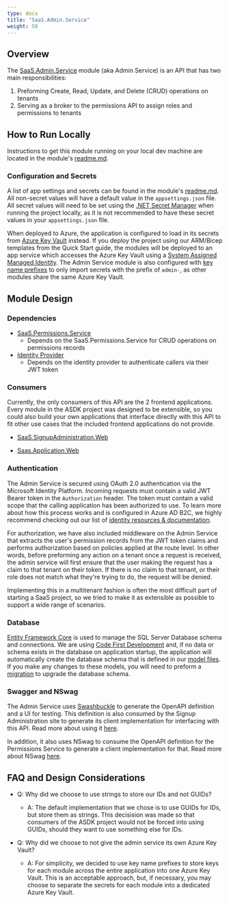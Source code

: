 ```yaml
---
type: docs
title: "SaaS.Admin.Service"
weight: 50
---
```


## Overview

The [SaaS.Admin.Service](https://github.com/Azure/azure-saas/tree/main/src/Saas.Admin) module (aka Admin Service) is an API that has two main responsibilities:

1. Preforming Create, Read, Update, and Delete (CRUD) operations on tenants
2. Serving as a broker to the permissions API to assign roles and permissions to tenants

## How to Run Locally

Instructions to get this module running on your local dev machine are located in the module's [readme.md](https://github.com/Azure/azure-saas/tree/main/src/Saas.Admin).

### Configuration and Secrets

A list of app settings and secrets can be found in the module's [readme.md](https://github.com/Azure/azure-saas/tree/main/src/Saas.Identity/Saas.Permissions). All non-secret values will have a default value in the `appsettings.json` file. All secret values will need to be set using the [.NET Secret Manager](https://docs.microsoft.com/en-us/aspnet/core/security/app-secrets?view=aspnetcore-6.0&tabs=windows) when running the project locally, as it is not recommended to have these secret values in your `appsettings.json` file.

When deployed to Azure, the application is configured to load in its secrets from [Azure Key Vault](https://docs.microsoft.com/azure/key-vault/general/overview) instead. If you deploy the project using our ARM/Bicep templates from the Quick Start guide, the modules will be deployed to an app service which accesses the Azure Key Vault using a [System Assigned Managed Identity](https://docs.microsoft.com/azure/active-directory/managed-identities-azure-resources/overview). The Admin Service module is also configured with [key name prefixes](https://docs.microsoft.com/en-us/aspnet/core/security/key-vault-configuration?view=aspnetcore-6.0#use-a-key-name-prefix) to only import secrets with the prefix of `admin-`, as other modules share the same Azure Key Vault.

## Module Design

### Dependencies

- [SaaS.Permissions.Service](../identity/permissions-service)
  - Depends on the SaaS.Permissions.Service for CRUD operations on permissions records
- [Identity Provider](../identity/identity-provider)
  - Depends on the identity provider to authenticate callers via their JWT token

### Consumers

Currently, the only consumers of this API are the 2 frontend applications. Every module in the ASDK project was designed to be extensible, so you could also build your own applications that interface directly with this API to fit other use cases that the included frontend applications do not provide.

- [SaaS.SignupAdministration.Web](../signup-administration)

- [Saas.Application.Web](../saas-application)

### Authentication

The Admin Service is secured using OAuth 2.0 authentication via the Microsoft Identity Platform. Incoming requests must contain a valid JWT Bearer token in the `Authorization` header. The token must contain a valid scope that the calling application has been authorized to use. To learn more about how this process works and is configured in Azure AD B2C, we highly recommend checking out our list of [identity resources & documentation](../../resources/additional-recommended-resources/#identity-focused).

For authorization, we have also included middleware on the Admin Service that extracts the user's permission records from the JWT token claims and performs authorization based on policies applied at the route level. In other words, before preforming any action on a tenant once a request is received, the admin service will first ensure that the user making the request has a claim to that tenant on their token. If there is no claim to that tenant, or their role does not match what they're trying to do, the request will be denied.

Implementing this in a multitenant fashion is often the most difficult part of starting a SaaS project, so we tried to make it as extensible as possible to support a wide range of scenarios.

### Database

[Entity Framework Core](https://docs.microsoft.com/en-us/ef/core/) is used to manage the SQL Server Database schema and connections. We are using [Code First Development](https://docs.microsoft.com/en-us/ef/ef6/modeling/code-first/workflows/new-database) and, if no data or schema exists in the database on application startup, the application will automatically create the database schema that is defined in our [model files](https://github.com/Azure/azure-saas/tree/main/src/Saas.Identity/Saas.Permissions/Saas.Permissions.Service/Data). If you make any changes to these models, you will need to preform a [migration](https://docs.microsoft.com/en-us/ef/ef6/modeling/code-first/migrations/) to upgrade the database schema.

### Swagger and NSwag

The Admin Service uses [Swashbuckle](https://www.nuget.org/packages/Swashbuckle) to generate the OpenAPI definition and a UI for testing. This definition is also consumed by the Signup Administration site to generate its client implementation for interfacing with this API. Read more about using it [here](https://docs.microsoft.com/en-us/aspnet/core/tutorials/getting-started-with-swashbuckle?view=aspnetcore-6.0&tabs=visual-studio).

In addition, it also uses NSwag to consume the OpenAPI definition for the Permissions Service to generate a client implementation for that. Read more about NSwag [here](https://docs.microsoft.com/en-us/aspnet/core/tutorials/getting-started-with-nswag?view=aspnetcore-6.0&tabs=visual-studio).

## FAQ and Design Considerations

- Q: Why did we choose to use strings to store our IDs and not GUIDs?
  - A: The default implementation that we chose is to use GUIDs for IDs, but store them as strings. This decisision was made so that consumers of the ASDK project would not be forced into using GUIDs, should they want to use something else for IDs.

- Q: Why did we choose to not give the admin service its own Azure Key Vault?
  - A: For simplicity, we decided to use key name prefixes to store keys for each module across the entire application into one Azure Key Vault. This is an acceptable approach, but, if necessary, you may choose to separate the secrets for each module into a dedicated Azure Key Vault.
